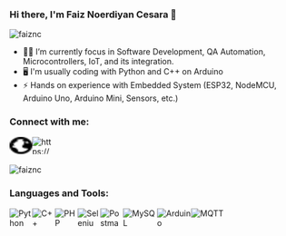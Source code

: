### Hi there, I'm Faiz Noerdiyan Cesara 👋

<p align="left"> <img src="https://komarev.com/ghpvc/?username=faiznc" alt="faiznc" /> </p>

- 👨‍💻 I’m currently focus in Software Development, QA Automation, Microcontrollers, IoT, and its integration.
- 🖥️ I'm usually coding with Python and C++ on Arduino
- ⚡ Hands on experience with Embedded System (ESP32, NodeMCU, Arduino Uno, Arduino Mini, Sensors, etc.)


### Connect with me:

<a href="https://github.com/faiznc">
    <img align="left" alt="https://github.com/faiznc" height="30" width="40" src="https://raw.githubusercontent.com/iconic/open-iconic/master/svg/globe.svg"/>
</a>

<a href="https://www.linkedin.com/in/faiz-noerdiyan-cesara-1694a51b6/">
  <img align="left" alt="https://www.linkedin.com/in/faiz-noerdiyan-cesara-1694a51b6/" height="30" width="40" src="https://cdn.jsdelivr.net/npm/simple-icons@v3/icons/linkedin.svg" />
</a>

<br /><br />

<p><img align="center" src="https://github-readme-stats.vercel.app/api?username=faiznc&show_icons=true" alt="faiznc" /></p>

### Languages and Tools:

<img align="left" alt="Python" width="40" height="40" src="https://upload.wikimedia.org/wikipedia/commons/c/c3/Python-logo-notext.svg" />
<img align="left" alt="C++" width="40" height="40" src="https://upload.wikimedia.org/wikipedia/commons/1/18/ISO_C%2B%2B_Logo.svg" />
<img align="left" alt="PHP" width="40" height="40" src="https://upload.wikimedia.org/wikipedia/commons/2/27/PHP-logo.svg" />
<img align="left" alt="Selenium" width="40" height="40" src="https://iconape.com/wp-content/files/hu/99666/png/selenium-logo.png" />
<img align="left" alt="Postman" width="40" height="40" src="https://iconape.com/wp-content/files/ja/89479/png/postman.png" />
<img align="left" alt="MySQL" width="60" height="40" src="https://upload.wikimedia.org/wikipedia/commons/0/0a/MySQL_textlogo.svg" />
<img align="left" alt="Arduino" width="60" height="40" src="https://upload.wikimedia.org/wikipedia/commons/8/87/Arduino_Logo.svg" />
<img align="left" alt="MQTT" width="60" height="60" src="https://upload.wikimedia.org/wikipedia/commons/e/e0/Mqtt-hor.svg" />

<!--
**faiznc/faiznc** is a ✨ _special_ ✨ repository because its `README.md` (this file) appears on your GitHub profile.

Here are some ideas to get you started:

- 🔭 I’m currently working on ...
- 🌱 I’m currently learning ...
- 👯 I’m looking to collaborate on ...
- 🤔 I’m looking for help with ...
- 💬 Ask me about ...
- 📫 How to reach me: ...
- 😄 Pronouns: ...
- ⚡ Fun fact: Last is 62 ehe
-->
